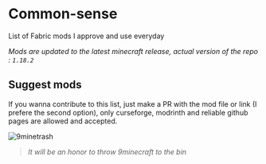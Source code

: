 # Common-sense
List of Fabric mods I approve and use everyday

*Mods are updated to the latest minecraft release, actual version of the repo : `1.18.2`*

## Suggest mods
If you wanna contribute to this list, just make a PR with the mod file or link (I prefere the second option), only curseforge, modrinth and reliable github pages are allowed and accepted.

![9minetrash](https://cdn.discordapp.com/attachments/541056717576863744/958791459455250433/9minetrash.png)

>*It will be an honor to throw 9minecraft to the bin*
